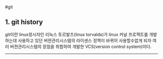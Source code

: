 #git

## 1. git history

git이란 linux창시자인 리눅스 토르발즈(linux torvalds)가 linux 커널 프로젝트를 개발하는데 사용하고 있던 버젼관리시스템의 라이센스 정책이 바뀌어 사용할수없게 되자 여러 버젼관리시스템의 장점을 취합하여 개발한 VCS(version control system)이다.

---